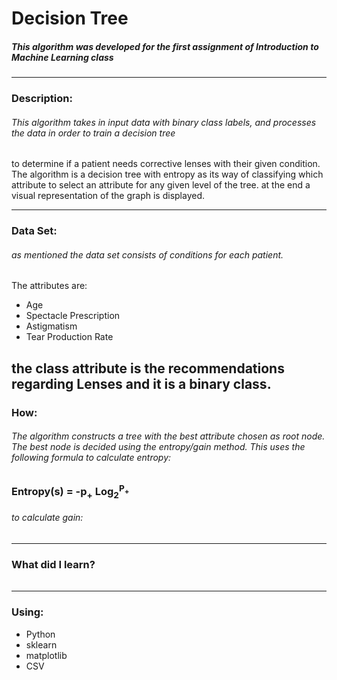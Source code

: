 # Decision Tree
##### This algorithm was developed for the first assignment of Introduction to Machine Learning class
---
### Description:
###### This algorithm takes in input data with binary class labels, and processes the data in order to train a decision tree 
to determine if a patient needs corrective lenses with their given condition. The algorithm is a decision tree with entropy as its
way of classifying which attribute to select an attribute for any given level of the tree. at the end a visual representation of the
graph is displayed.

---
### Data Set:
###### as mentioned the data set consists of conditions for each patient. 
The attributes are:
* Age
* Spectacle Prescription
* Astigmatism
* Tear Production Rate

the class attribute is the recommendations regarding Lenses and it is a binary class.
---
### How:
###### The algorithm constructs a tree with the best attribute chosen as root node. The best node is decided using the entropy/gain method. This uses the following formula to calculate entropy:
### Entropy(s) = -p<sub>+</sub> Log<sub>2</sub><sup>P<sub>+</sub></sup>
###### to calculate gain:
---
### What did I learn?
###### 
---
### Using: 
* Python
* sklearn
* matplotlib
* CSV
